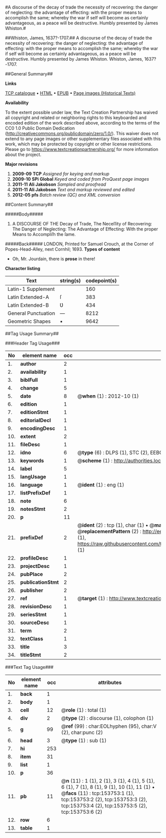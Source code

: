 #A discourse of the decay of trade the necessity of recovering: the danger of neglecting: the advantage of effecting: with the proper means to accomplish the same; whereby the war if self will become as certainly advantageous, as a peace will be destructive. Humbly presented by James Whiston.#

##Whiston, James, 1637?-1707.##
A discourse of the decay of trade the necessity of recovering: the danger of neglecting: the advantage of effecting: with the proper means to accomplish the same; whereby the war if self will become as certainly advantageous, as a peace will be destructive. Humbly presented by James Whiston.
Whiston, James, 1637?-1707.

##General Summary##

**Links**

[TCP catalogue](http://www.ota.ox.ac.uk/tcp/)  • 
[HTML](http://tei.it.ox.ac.uk/tcp/Texts-HTML/free/A96/A96324.html)  • 
[EPUB](http://tei.it.ox.ac.uk/tcp/Texts-EPUB/free/A96/A96324.epub) • 
[Page images (Historical Texts)](https://historicaltexts.jisc.ac.uk/eebo-99831989e)

**Availability**

To the extent possible under law, the Text Creation Partnership has waived all copyright and related or neighboring rights to this keyboarded and encoded edition of the work described above, according to the terms of the CC0 1.0 Public Domain Dedication (http://creativecommons.org/publicdomain/zero/1.0/). This waiver does not extend to any page images or other supplementary files associated with this work, which may be protected by copyright or other license restrictions. Please go to https://www.textcreationpartnership.org/ for more information about the project.

**Major revisions**

1. __2009-09__ __TCP__ *Assigned for keying and markup*
1. __2009-10__ __SPi Global__ *Keyed and coded from ProQuest page images*
1. __2011-11__ __Ali Jakobson__ *Sampled and proofread*
1. __2011-11__ __Ali Jakobson__ *Text and markup reviewed and edited*
1. __2012-05__ __pfs__ *Batch review (QC) and XML conversion*

##Content Summary##

#####Body#####

1. A DISCOURSE OF THE Decay of Trade, The Neceſſity of Recovering: The Danger of Neglecting: The Advantage of Effecting: With the proper Means to Accompliſh the ſame.

#####Back#####
LONDON, Printed for Samuel Crouch, at the Corner of Popes-Head-Alley, next Cornhil; 1693.
**Types of content**

  * Oh, Mr. Jourdain, there is **prose** in there!

**Character listing**


|Text|string(s)|codepoint(s)|
|---|---|---|
|Latin-1 Supplement| |160|
|Latin Extended-A|ſ|383|
|Latin Extended-B|Ʋ|434|
|General Punctuation|—|8212|
|Geometric Shapes|▪|9642|

##Tag Usage Summary##

###Header Tag Usage###

|No|element name|occ|attributes|
|---|---|---|---|
|1.|__author__|2||
|2.|__availability__|1||
|3.|__biblFull__|1||
|4.|__change__|5||
|5.|__date__|8| @__when__ (1) : 2012-10 (1)|
|6.|__edition__|1||
|7.|__editionStmt__|1||
|8.|__editorialDecl__|1||
|9.|__encodingDesc__|1||
|10.|__extent__|2||
|11.|__fileDesc__|1||
|12.|__idno__|6| @__type__ (6) : DLPS (1), STC (2), EEBO-CITATION (1), PROQUEST (1), VID (1)|
|13.|__keywords__|1| @__scheme__ (1) : http://authorities.loc.gov/ (1)|
|14.|__label__|5||
|15.|__langUsage__|1||
|16.|__language__|1| @__ident__ (1) : eng (1)|
|17.|__listPrefixDef__|1||
|18.|__note__|6||
|19.|__notesStmt__|2||
|20.|__p__|11||
|21.|__prefixDef__|2| @__ident__ (2) : tcp (1), char (1)  •  @__matchPattern__ (2) : ([0-9\-]+):([0-9IVX]+) (1), (.+) (1)  •  @__replacementPattern__ (2) : http://eebo.chadwyck.com/downloadtiff?vid=$1&page=$2 (1), https://raw.githubusercontent.com/textcreationpartnership/Texts/master/tcpchars.xml#$1 (1)|
|22.|__profileDesc__|1||
|23.|__projectDesc__|1||
|24.|__pubPlace__|2||
|25.|__publicationStmt__|2||
|26.|__publisher__|2||
|27.|__ref__|1| @__target__ (1) : http://www.textcreationpartnership.org/docs/. (1)|
|28.|__revisionDesc__|1||
|29.|__seriesStmt__|1||
|30.|__sourceDesc__|1||
|31.|__term__|2||
|32.|__textClass__|1||
|33.|__title__|3||
|34.|__titleStmt__|2||


###Text Tag Usage###

|No|element name|occ|attributes|
|---|---|---|---|
|1.|__back__|1||
|2.|__body__|1||
|3.|__cell__|12| @__role__ (1) : total (1)|
|4.|__div__|2| @__type__ (2) : discourse (1), colophon (1)|
|5.|__g__|99| @__ref__ (99) : char:EOLhyphen (95), char:V (2), char:punc (2)|
|6.|__head__|3| @__type__ (1) : sub (1)|
|7.|__hi__|253||
|8.|__item__|31||
|9.|__list__|1||
|10.|__p__|36||
|11.|__pb__|11| @__n__ (11) : 1 (1), 2 (1), 3 (1), 4 (1), 5 (1), 6 (1), 7 (1), 8 (1), 9 (1), 10 (1), 11 (1)  •  @__facs__ (11) : tcp:153753:1 (1), tcp:153753:2 (2), tcp:153753:3 (2), tcp:153753:4 (2), tcp:153753:5 (2), tcp:153753:6 (2)|
|12.|__row__|6||
|13.|__table__|1||
